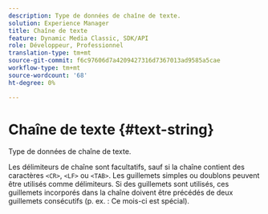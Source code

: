 ```yaml
---
description: Type de données de chaîne de texte.
solution: Experience Manager
title: Chaîne de texte
feature: Dynamic Media Classic, SDK/API
role: Développeur, Professionnel
translation-type: tm+mt
source-git-commit: f6c97606d7a4209427316d7367013ad9585a5cae
workflow-type: tm+mt
source-wordcount: '68'
ht-degree: 0%

---
```



# Chaîne de texte {#text-string}

Type de données de chaîne de texte.

Les délimiteurs de chaîne sont facultatifs, sauf si la chaîne contient des caractères `<CR>`, `<LF>` ou `<TAB>`. Les guillemets simples ou doublons peuvent être utilisés comme délimiteurs. Si des guillemets sont utilisés, ces guillemets incorporés dans la chaîne doivent être précédés de deux guillemets consécutifs (p. ex. : Ce mois-ci est spécial).